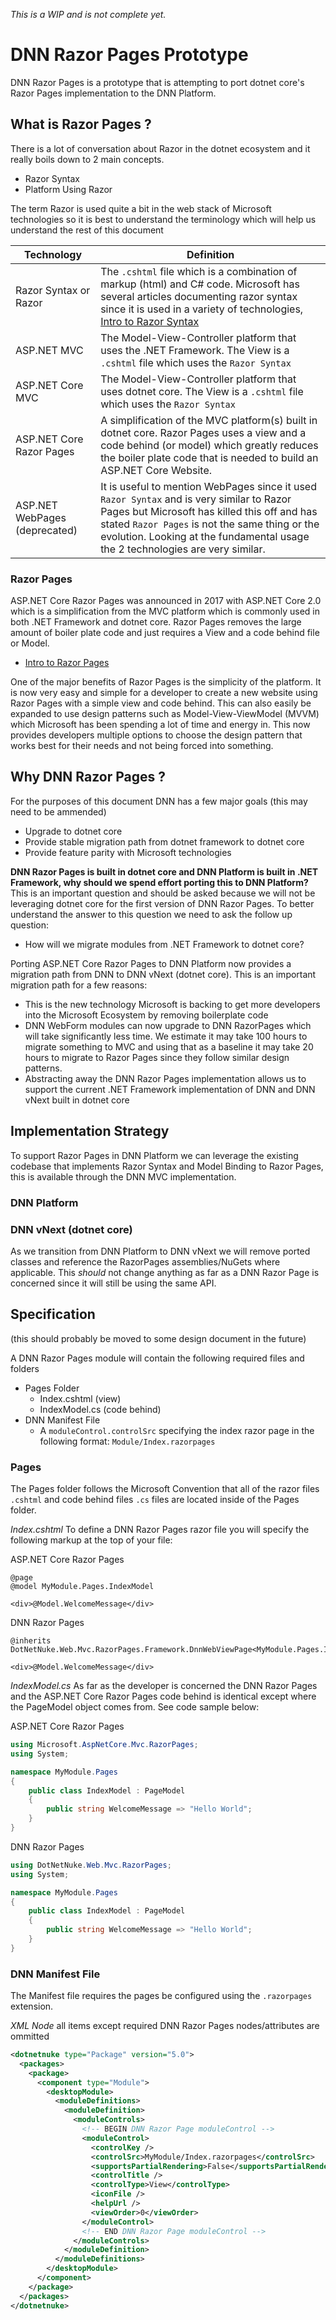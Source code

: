*This is a WIP and is not complete yet.*

# DNN Razor Pages Prototype #

DNN Razor Pages is a prototype that is attempting to port dotnet core's Razor Pages implementation to the DNN Platform. 

## What is Razor Pages ? ##
There is a lot of conversation about Razor in the dotnet ecosystem and it really boils down to 2 main concepts.
* Razor Syntax
* Platform Using Razor 

The term Razor is used quite a bit in the web stack of Microsoft technologies so it is best to understand the terminology which will help us understand the rest of this document

| Technology                    | Definition                                                             |
|-------------------------------|------------------------------------------------------------------------|
| Razor Syntax or Razor         | The `.cshtml` file which is a combination of markup (html) and C# code. Microsoft has several articles documenting razor syntax since it is used in a variety of technologies, [Intro to Razor Syntax](https://docs.microsoft.com/en-us/aspnet/web-pages/overview/getting-started/introducing-razor-syntax-c) |
| ASP.NET MVC                   | The Model-View-Controller platform that uses the .NET Framework. The View is a `.cshtml` file which uses the `Razor Syntax` |
| ASP.NET Core MVC              | The Model-View-Controller platform that uses dotnet core. The View is a `.cshtml` file which uses the `Razor Syntax`        |
| ASP.NET Core Razor Pages      | A simplification of the MVC platform(s) built in dotnet core. Razor Pages uses a view and a code behind (or model) which greatly reduces the boiler plate code that is needed to build an ASP.NET Core Website. |
| ASP.NET WebPages (deprecated) | It is useful to mention WebPages since it used `Razor Syntax` and is very similar to Razor Pages but Microsoft has killed this off and has stated `Razor Pages` is not the same thing or the evolution. Looking at the fundamental usage the 2 technologies are very similar. |

### Razor Pages ###
ASP.NET Core Razor Pages was announced in 2017 with ASP.NET Core 2.0 which is a simplification from the MVC platform which is commonly used in both .NET Framework and dotnet core. Razor Pages removes the large amount of boiler plate code and just requires a View and a code behind file or Model. 

* [Intro to Razor Pages](https://docs.microsoft.com/en-us/aspnet/core/mvc/razor-pages/?tabs=visual-studio)

One of the major benefits of Razor Pages is the simplicity of the platform. It is now very easy and simple for a developer to create a new website using Razor Pages with a simple view and code behind. This can also easily be expanded to use design patterns such as Model-View-ViewModel (MVVM) which Microsoft has been spending a lot of time and energy in. This now provides developers multiple options to choose the design pattern that works best for their needs and not being forced into something.

## Why DNN Razor Pages ? ##
For the purposes of this document DNN has a few major goals (this may need to be ammended)
* Upgrade to dotnet core
* Provide stable migration path from dotnet framework to dotnet core
* Provide feature parity with Microsoft technologies

<strong>DNN Razor Pages is built in dotnet core and DNN Platform is built in .NET Framework, why should we spend effort porting this to DNN Platform? </strong>
This is an important question and should be asked because we will not be leveraging dotnet core for the first version of DNN Razor Pages. To better understand the answer to this question we need to ask the follow up question: 
* How will we migrate modules from .NET Framework to dotnet core? 

Porting ASP.NET Core Razor Pages to DNN Platform now provides a migration path from DNN to DNN vNext (dotnet core). This is an important migration path for a few reasons:
* This is the new technology Microsoft is backing to get more developers into the Microsoft Ecosystem by removing boilerplate code
* DNN WebForm modules can now upgrade to DNN RazorPages which will take significantly less time. We estimate it may take 100 hours to migrate something to MVC and using that as a baseline it may take 20 hours to migrate to Razor Pages since they follow similar design patterns. 
* Abstracting away the DNN Razor Pages implementation allows us to support the current .NET Framework implementation of DNN and DNN vNext built in dotnet core

## Implementation Strategy ##
To support Razor Pages in DNN Platform we can leverage the existing codebase that implements Razor Syntax and Model Binding to Razor Pages, this is available through the DNN MVC implementation. 

### DNN Platform ###

### DNN vNext (dotnet core) ###
As we transition from DNN Platform to DNN vNext we will remove ported classes and reference the RazorPages assemblies/NuGets where applicable. This *should* not change anything as far as a DNN Razor Page is concerned since it will still be using the same API.

## Specification ##
(this should probably be moved to some design document in the future)

A DNN Razor Pages module will contain the following required files and folders
* Pages Folder
	* Index.cshtml (view)
	* IndexModel.cs (code behind)
* DNN Manifest File
	* A `moduleControl.controlSrc` specifying the index razor page in the following format: `Module/Index.razorpages`

### Pages ###
The Pages folder follows the Microsoft Convention that all of the razor files `.cshtml` and code behind files `.cs` files are located inside of the Pages folder. 

*Index.cshtml*
To define a DNN Razor Pages razor file you will specify the following markup at the top of your file:

ASP.NET Core Razor Pages
```cshtml
@page
@model MyModule.Pages.IndexModel

<div>@Model.WelcomeMessage</div>
```

DNN Razor Pages
```cshtml
@inherits DotNetNuke.Web.Mvc.RazorPages.Framework.DnnWebViewPage<MyModule.Pages.IndexModel>

<div>@Model.WelcomeMessage</div>
```

*IndexModel.cs*
As far as the developer is concerned the DNN Razor Pages and the ASP.NET Core Razor Pages code behind is identical except where the PageModel object comes from. See code sample below:

ASP.NET Core Razor Pages
```c#
using Microsoft.AspNetCore.Mvc.RazorPages;
using System;

namespace MyModule.Pages
{
	public class IndexModel : PageModel
	{
		public string WelcomeMessage => "Hello World";
	}
}
```

DNN Razor Pages
```c#
using DotNetNuke.Web.Mvc.RazorPages;
using System;

namespace MyModule.Pages
{
	public class IndexModel : PageModel
	{
		public string WelcomeMessage => "Hello World";
	}
}
```

### DNN Manifest File ###
The Manifest file requires the pages be configured using the `.razorpages` extension.

*XML Node*
all items except required DNN Razor Pages nodes/attributes are ommitted

```xml
<dotnetnuke type="Package" version="5.0">
  <packages>
    <package>
      <component type="Module">
        <desktopModule>
	      <moduleDefinitions>
            <moduleDefinition>
              <moduleControls>
			    <!-- BEGIN DNN Razor Page moduleControl -->
                <moduleControl>				  
                  <controlKey />
                  <controlSrc>MyModule/Index.razorpages</controlSrc>
                  <supportsPartialRendering>False</supportsPartialRendering>
                  <controlTitle />
                  <controlType>View</controlType>
                  <iconFile />
                  <helpUrl />
                  <viewOrder>0</viewOrder>
                </moduleControl>
				<!-- END DNN Razor Page moduleControl -->
              </moduleControls>
            </moduleDefinition>
          </moduleDefinitions>
        </desktopModule>
      </component>
    </package>
  </packages>
</dotnetnuke>
```
